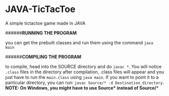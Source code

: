 # JAVA-TicTacToe
A simple tictactoe game made in JAVA

######**RUNNING THE PROGRAM**

you can get the prebuilt classes and run them using the command `java main`

######**COMPILING THE PROGRAM**

to compile, head into the SOURCE directory and do `javac *`. You will notice `.class` files in the directory after compilation, .class files will appear and you just have to run the `main.class` using `java main`. If you want to point it to a particular directory, you can run:
`javac Source/* -d Destination_directory`. **NOTE: On Windows, you might have to use Source\* instead of Source/***
